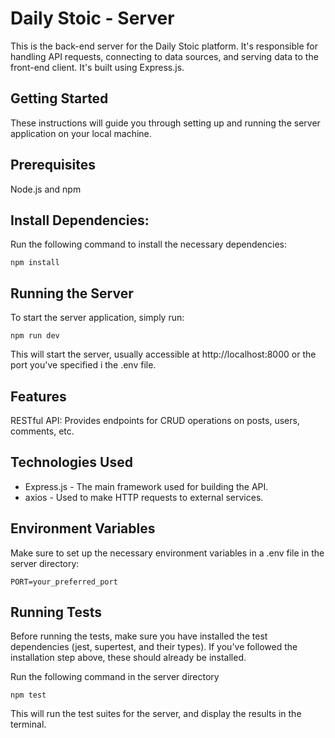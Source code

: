 # Daily Stoic - Server

This is the back-end server for the Daily Stoic platform. It's responsible for handling API requests, connecting to data sources, and serving data to the front-end client. It's built using Express.js.

## Getting Started
These instructions will guide you through setting up and running the server application on your local machine.

## Prerequisites
Node.js and npm

## Install Dependencies:

Run the following command to install the necessary dependencies:
```
npm install
```

## Running the Server
To start the server application, simply run:
```
npm run dev
```
This will start the server, usually accessible at http://localhost:8000 or the port you've specified i the .env file. 

## Features
RESTful API: Provides endpoints for CRUD operations on posts, users, comments, etc.

## Technologies Used
- Express.js - The main framework used for building the API.
- axios - Used to make HTTP requests to external services.

## Environment Variables
Make sure to set up the necessary environment variables in a .env file in the server directory:
```
PORT=your_preferred_port
```

## Running Tests
Before running the tests, make sure you have installed the test dependencies (jest, supertest, and their types). If you've followed the installation step above, these should already be installed.

Run the following command in the server directory
```
npm test
```
This will run the test suites for the server, and display the results in the terminal.